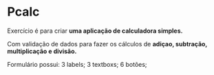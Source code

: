 # Pcalc

Exercício é para criar **uma aplicação de calculadora simples.** 

Com validação de dados para fazer os cálculos de **adiçao, subtração, multiplicação e divisão.**

 Formulário possui:
  3 labels;
  3 textboxs;
  6 botões;
